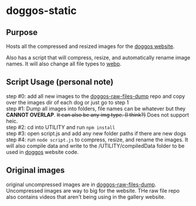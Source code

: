 # doggos-static

## Purpose
Hosts all the compressed and resized images for the [doggos website](https://doggos.derzan.dev/).

Also has a script that will compress, resize, and automatically rename image names. It will also change all file types to [webp](https://developers.google.com/speed/webp).

## Script Usage (personal note)
step #0: add all new images to the [doggos-raw-files-dump](https://github.com/MiTo0o/doggos-raw-files-dump) repo and copy over the images dir of each dog or just go to step 1
<br />
step #1: Dump all images into folders, file names can be whatever but they **CANNOT OVERLAP**. ~~It can also be any img type. (I think?)~~ Does not support heic.
<br />
step #2: cd into UTILITY and run `npm install`
<br />
step #3: open script.js and add any new folder paths if there are new dogs
<br />
step #4: run `node script.js` to compress, resize, and rename the images. It will also compile data and write to the /UTILITY/compiledData folder to be used in [doggos](https://github.com/MiTo0o/doggos) website code.

## Original images

original uncompressed images are in [doggos-raw-files-dump](https://github.com/MiTo0o/doggos-raw-files-dump). Uncompressed images are way to big for the website. THe raw file repo also contains videos that aren't being using in the gallery website.
